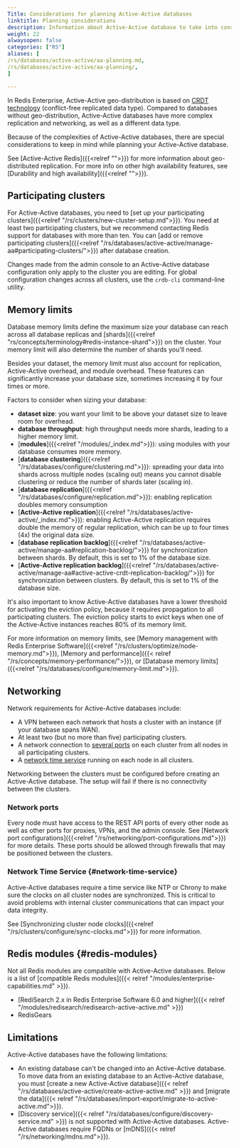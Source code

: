 ```yaml
---
Title: Considerations for planning Active-Active databases
linktitle: Planning considerations
description: Information about Active-Active database to take into consideration while planning a deployment, such as compatibility, limitations, and special configuration.
weight: 22
alwaysopen: false
categories: ["RS"]
aliases: [
/rs/databases/active-active/aa-planning.md,
/rs/databases/active-active/aa-planning/,
]

---
```


In Redis Enterprise, Active-Active geo-distribution is based on [CRDT technology](https://en.wikipedia.org/wiki/Conflict-free_replicated_data_type) (conflict-free replicated data type). Compared to databases without geo-distribution, Active-Active databases have more complex replication and networking, as well as a different data type.

Because of the complexities of Active-Active databases, there are  special considerations to keep in mind while planning your Active-Active database.

See [Active-Active Redis]({{<relref "">}}) for more information about geo-distributed replication. For more info on other high availability features, see [Durability and high availability]({{<relref "">}}).

## Participating clusters

For Active-Active databases, you need to [set up your participating clusters]({{<relref "/rs/clusters/new-cluster-setup.md">}}). You need at least two participating clusters, but we recommend contacting Redis support for databases with more than ten. You can [add or remove participating clusters]({{<relref "/rs/databases/active-active/manage-aa#participating-clusters/">}}) after database creation.

Changes made from the admin console to an Active-Active database configuration only apply to the cluster you are editing. For global configuration changes across all clusters, use the `crdb-cli` command-line utility.

## Memory limits

Database memory limits define the maximum size your database can reach across all database replicas and [shards]({{<relref "rs/concepts/terminology#redis-instance-shard">}}) on the cluster. Your memory limit will also determine the number of shards you'll need.

Besides your dataset, the memory limit must also account for replication, Active-Active overhead, and module overhead. These features can significantly increase your database size, sometimes increasing it by four times or more.

Factors to consider when sizing your database:

- **dataset size**: you want your limit to be above your dataset size to leave room for overhead.
- **database throughput**: high throughput needs more shards, leading to a higher memory limit.
- [**modules**]({{<relref "/modules/_index.md">}}): using modules with your database consumes more memory.
- [**database clustering**]({{<relref "/rs/databases/configure/clustering.md">}}): spreading your data into shards across multiple nodes (scaling out) means you cannot disable clustering or reduce the number of shards later (scaling in).
- [**database replication**]({{<relref "/rs/databases/configure/replication.md">}}): enabling replication doubles memory consumption
- [**Active-Active replication**]({{<relref "/rs/databases/active-active/_index.md">}}): enabling Active-Active replication requires double the memory of regular replication, which can be up to four times (4x) the original data size.
- [**database replication backlog**]({{<relref "/rs/databases/active-active/manage-aa#replication-backlog/">}}) for synchronization between shards. By default, this is set to 1% of the database size.
- [**Active-Active replication backlog**]({{<relref "/rs/databases/active-active/manage-aa#active-active-crdt-replication-backlog/">}}) for synchronization between clusters. By default, this is set to 1% of the database size.

It's also important to know Active-Active databases have a lower threshold for activating the eviction policy, because it requires propagation to all participating clusters. The eviction policy starts to evict keys when one of the Active-Active instances reaches 80% of its memory limit. 

For more information on memory limits, see [Memory management with Redis Enterprise Software]({{<relref "/rs/clusters/optimize/node-memory.md">}}), [Memory and performance]({{< relref "/rs/concepts/memory-performance/">}}), or [Database memory limits]({{<relref "/rs/databases/configure/memory-limit.md">}}).

## Networking

Network requirements for Active-Active databases include:

- A VPN between each network that hosts a cluster with an instance (if your database spans WAN).
- At least two (but no more than five) participating clusters.
- A network connection to [several ports](#network-ports) on each cluster from all nodes in all participating clusters.
- A [network time service](#network-time-service) running on each node in all clusters.

Networking between the clusters must be configured before creating an Active-Active database. The setup will fail if there is no connectivity between the clusters.

### Network ports

Every node must have access to the REST API ports of every other node as well as other ports for proxies, VPNs, and the admin console. See [Network port configurations]({{<relref "/rs/networking/port-configurations.md">}}) for more details. These ports should be allowed through firewalls that may be positioned between the clusters.

### Network Time Service {#network-time-service}

Active-Active databases require a time service like NTP or Chrony to make sure the clocks on all cluster nodes are synchronized.
This is critical to avoid problems with internal cluster communications that can impact your data integrity.

See [Synchronizing cluster node clocks]({{<relref "/rs/clusters/configure/sync-clocks.md">}}) for more information.

## Redis modules {#redis-modules}

Not all Redis modules are compatible with Active-Active databases. Below is a list of [compatible Redis modules]({{< relref "/modules/enterprise-capabilities.md" >}}).

- [RediSearch 2.x in Redis Enterprise Software 6.0 and higher]({{< relref "/modules/redisearch/redisearch-active-active.md" >}})
- RedisGears

## Limitations

Active-Active databases have the following limitations:

- An existing database can't be changed into an Active-Active database. To move data from an existing database to an Active-Active database, you must [create a new Active-Active database]({{< relref "/rs/databases/active-active/create-active-active.md" >}}) and [migrate the data]({{< relref "/rs/databases/import-export/migrate-to-active-active.md">}}).
- [Discovery service]({{< relref "/rs/databases/configure/discovery-service.md" >}}) is not supported with Active-Active databases. Active-Active databases require FQDNs or [mDNS]({{< relref "/rs/networking/mdns.md">}}).

